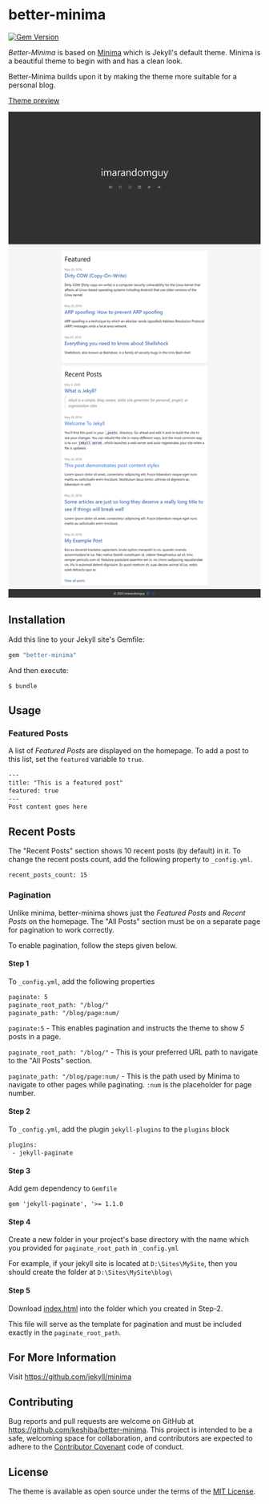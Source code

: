 # better-minima

[![Gem Version](https://badge.fury.io/rb/better-minima.svg)](https://badge.fury.io/rb/better-minima)

*Better-Minima* is based on [Minima](https://github.com/jekyll/minima) which is Jekyll's default theme.
Minima is a beautiful theme to begin with and has a clean look. 

Better-Minima builds upon it by making the theme more suitable for a personal blog.

[Theme preview](http://keshiba.me)

![better-minima theme preview](https://raw.githubusercontent.com/keshiba/better-minima/master/screenshot.png)

## Installation

Add this line to your Jekyll site's Gemfile:

```ruby
gem "better-minima"
```

And then execute:

    $ bundle

## Usage

### Featured Posts
A list of *Featured Posts* are displayed on the homepage.
To add a post to this list, set the `featured` variable to `true`.

```
---
title: "This is a featured post"
featured: true
---
Post content goes here
```

## Recent Posts
The "Recent Posts" section shows 10 recent posts (by default) in it. 
To change the recent posts count, add the following property to `_config.yml`.

```
recent_posts_count: 15
```

### Pagination

Unlike minima, better-minima shows just the *Featured Posts* and *Recent Posts* on the homepage. 
The "All Posts" section must be on a separate page for pagination to work correctly.

To enable pagination, follow the steps given below.


#### Step 1 

To `_config.yml`, add the following properties
```
paginate: 5
paginate_root_path: "/blog/"
paginate_path: "/blog/page:num/
```
`paginate:5` - This enables pagination and instructs the theme to show *5* posts in a page.

`paginate_root_path: "/blog/"` - This is your preferred URL path to navigate to the "All Posts" section.

`paginate_path: "/blog/page:num/` - This is the path used by Minima to navigate to other pages while paginating. `:num` is the placeholder for page number.

#### Step 2
To `_config.yml`, add the plugin `jekyll-plugins` to the `plugins` block

```
plugins:
 - jekyll-paginate
```

#### Step 3
Add gem dependency to `Gemfile`

```
gem 'jekyll-paginate', '>= 1.1.0
```

#### Step 4

Create a new folder in your project's base directory with the name which you provided for `paginate_root_path` in `_config.yml`

For example, if your jekyll site is located at `D:\Sites\MySite`, then you should create the folder at `D:\Sites\MySite\blog\`


#### Step 5

Download [index.html](https://github.com/keshiba/better-minima/blob/master/blog/index.html) into the folder which you created in Step-2.

This file will serve as the template for pagination and must be included exactly in the `paginate_root_path`.


## For More Information

Visit https://github.com/jekyll/minima


## Contributing

Bug reports and pull requests are welcome on GitHub at https://github.com/keshiba/better-minima. This project is intended to be a safe, welcoming space for collaboration, and contributors are expected to adhere to the [Contributor Covenant](http://contributor-covenant.org) code of conduct.


## License

The theme is available as open source under the terms of the [MIT License](http://opensource.org/licenses/MIT).
